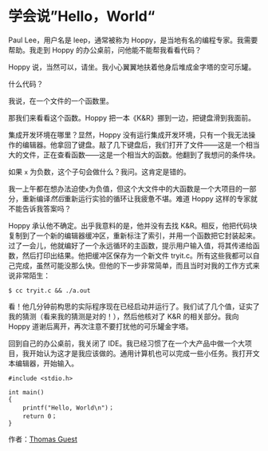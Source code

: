 # 学会说”Hello，World“

Paul Lee，用户名是 leep，通常被称为 Hoppy，是当地有名的编程专家。我需要帮助。我走到 Hoppy 的办公桌前，问他能不能帮我看看代码？

Hoppy 说，当然可以，请坐。我小心翼翼地扶着他身后堆成金字塔的空可乐罐。

什么代码？

我说，在一个文件的一个函数里。

那我们来看看这个函数。Hoppy 把一本《K&R》挪到一边，把键盘滑到我面前。

集成开发环境在哪里？显然，Hoppy 没有运行集成开发环境，只有一个我无法操作的编辑器。他拿回了键盘。敲了几下键盘后，我们打开了文件——这是一个相当大的文件，正在查看函数——这是一个相当大的函数。他翻到了我想问的条件块。

如果 `x` 为负数，这个子句会做什么？我问。这肯定是错的。

我一上午都在想办法迫使`x`为负值，但这个大文件中的大函数是一个大项目的一部分，重新编译*然后*重新运行实验的循环让我疲惫不堪。难道 Hoppy 这样的专家就不能告诉我答案吗？

Hoppy 承认他不确定。出乎我意料的是，他并没有去找 K&R。相反，他把代码块复制到了一个新的编辑器缓冲区，重新标注了索引，并用一个函数把它封装起来。过了一会儿，他就编好了一个永远循环的主函数，提示用户输入值，将其传递给函数，然后打印出结果。他把缓冲区保存为一个新文件 tryit.c。所有这些我都可以自己完成，虽然可能没那么快。但他的下一步非常简单，而且当时对我的工作方式来说非常陌生：

```
$ cc tryit.c && ./a.out
```

看！他几分钟前构思的实际程序现在已经启动并运行了。我们试了几个值，证实了我的猜测（看来我的猜测是对的！），然后他核对了 K&R 的相关部分。我向 Hoppy 道谢后离开，再次注意不要打扰他的可乐罐金字塔。

回到自己的办公桌前，我关闭了 IDE。我已经习惯了在一个大产品中做一个大项目，我开始认为这才是我应该做的。通用计算机也可以完成一些小任务。我打开文本编辑器，开始输入。

```
#include <stdio.h>

int main()
{
    printf("Hello, World\n")；
    return 0；
}
```

作者：[Thomas Guest](http://programmer.97things.oreilly.com/wiki/index.php/Thomas_Guest)